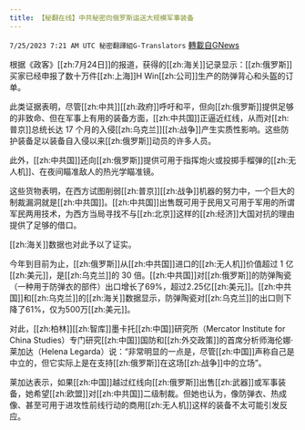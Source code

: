 ```yaml
---
title: 【秘翻在线】中共秘密向俄罗斯运送大规模军事装备
---
```

`7/25/2023 7:21 AM UTC 秘密翻譯組G-Translators` [轉載自GNews](https://gnews.org/articles/1485648)

根据《政客》[[zh:7月24日]]的报道，获得的[[zh:海关]]记录显示：[[zh:俄罗斯]]买家已经申报了数十万件[[zh:上海]]H Win[[zh:公司]]生产的防弹背心和头盔的订单。

此类证据表明，尽管[[zh:中共]][[zh:政府]]呼吁和平，但向[[zh:俄罗斯]]提供足够的非致命、但在军事上有用的装备方面，[[zh:中共国]]正逼近红线，从而对[[zh:普京]]总统长达 17 个月的入侵[[zh:乌克兰]][[zh:战争]]产生实质性影响。这些防护装备足以装备自入侵以来[[zh:俄罗斯]]动员的许多人员。

此外，[[zh:中共国]]还向[[zh:俄罗斯]]提供可用于指挥炮火或投掷手榴弹的[[zh:无人机]]、在夜间瞄准敌人的热光学瞄准镜。

这些货物表明，在西方试图削弱[[zh:普京]][[zh:战争]]机器的努力中，一个巨大的制裁漏洞就是[[zh:中共国]]。[[zh:中共国]]出售既可用于民用又可用于军用的所谓军民两用技术，为西方当局寻找不与[[zh:北京]]这样的[[zh:经济]]大国对抗的理由提供了足够的借口。

[[zh:海关]]数据也对此予以了证实。

今年到目前为止，[[zh:俄罗斯]]从[[zh:中共国]]进口的[[zh:无人机]]价值超过 1 亿[[zh:美元]]，是[[zh:乌克兰]]的 30 倍。[[zh:中共国]]对[[zh:俄罗斯]]的防弹陶瓷（一种用于防弹衣的部件）出口增长了69%，超过2.25亿[[zh:美元]]。[[zh:中共国]]和[[zh:乌克兰]]的[[zh:海关]]数据显示，防弹陶瓷对[[zh:乌克兰]]的出口则下降了61%，仅为500万[[zh:美元]]。

对此，[[zh:柏林]][[zh:智库]]墨卡托[[zh:中国]]研究所（Mercator Institute for China Studies）专门研究[[zh:中国]]国防和[[zh:外交政策]]的首席分析师海伦娜·莱加达（Helena Legarda）说：“非常明显的一点是，尽管[[zh:中国]]声称自己是中立的，但它实际上是在支持[[zh:俄罗斯]]在这场[[zh:战争]]中的立场”。

莱加达表示，如果[[zh:中国]]越过红线向[[zh:俄罗斯]]出售[[zh:武器]]或军事装备，她希望[[zh:欧盟]]对[[zh:中共国]]二级制裁。但她也认为，像防弹衣、热成像、甚至可用于进攻性前线行动的商用[[zh:无人机]]这样的装备不太可能引发反应。
